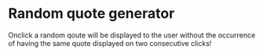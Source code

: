 # Random quote generator 
Onclick a random qoute will be displayed to the user without the occurrence of having the same quote displayed on two consecutive clicks!
